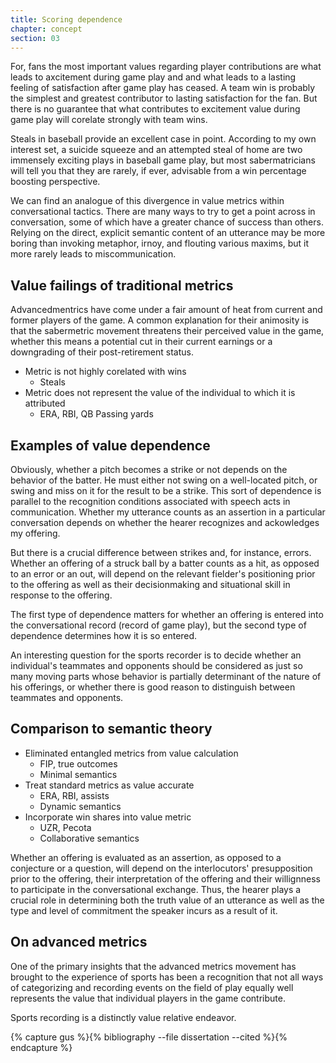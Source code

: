 ```yaml
---
title: Scoring dependence
chapter: concept
section: 03
---
```



For, fans the most important values regarding player contributions are what leads to axcitement during game play and and what leads to a lasting feeling of satisfaction after game play has ceased. A team win is probably the simplest and greatest contributor to lasting satisfaction for the fan. But there is no guarantee that what contributes to excitement value during game play will corelate strongly with team wins.

Steals in baseball provide an excellent case in point. According to my own interest set, a suicide squeeze and an attempted steal of home are two immensely exciting plays in baseball game play, but most sabermatricians will tell you that they are rarely, if ever, advisable from a win percentage boosting perspective.

We can find an analogue of this divergence in value metrics within conversational tactics.  There are many ways to try to get a point across in conversation, some of which have a greater chance of success than others. Relying on the direct, explicit semantic content of an utterance may be more boring than invoking metaphor, irnoy, and flouting various maxims, but it more rarely leads to miscommunication.

## Value failings of traditional metrics

Advancedmentrics have come under a fair amount of heat from current and former players of the game. A common explanation for their animosity is that the sabermetric movement threatens their perceived value in the game, whether this means a potential cut in their current earnings or a downgrading of their post-retirement status.



+ Metric is not highly corelated with wins
    - Steals
+ Metric does not represent the value of the individual to which it is attributed
    - ERA, RBI, QB Passing yards

## Examples of value dependence

Obviously, whether a pitch becomes a strike or not depends on the behavior of the batter. He must either not swing on a well-located pitch, or swing and miss on it for the result to be a strike. This sort of dependence is parallel to the recognition conditions associated with speech acts in communication. Whether my utterance counts as an assertion in a particular conversation depends on whether the hearer recognizes and ackowledges my offering.

But there is a crucial difference between strikes and, for instance, errors. Whether an offering of a struck ball by a batter counts as a hit, as opposed to an error or an out, will depend on the relevant fielder's positioning prior to the offering as well as their decisionmaking and situational skill in response to the offering.

The first type of dependence matters for whether an offering is entered into the conversational record (record of game play), but the second type of dependence determines how it is so entered.

An interesting question for the sports recorder is to decide whether an individual's teammates and opponents should be considered as just so many moving parts whose behavior is partially determinant of the nature of his offerings, or whether there is good reason to distinguish between teammates and opponents.

## Comparison to semantic theory ##

+ Eliminated entangled metrics from value calculation
    - FIP, true outcomes
    - Minimal semantics
+ Treat standard metrics as value accurate
    - ERA, RBI, assists
    - Dynamic semantics
+ Incorporate win shares into value metric
    - UZR, Pecota
    - Collaborative semantics

Whether an offering is evaluated as an assertion, as opposed to a conjecture or a question, will depend on the interlocutors' presupposition prior to the offering, their interpretation of the offering and their willignness to participate in the conversational exchange. Thus, the hearer plays a crucial role in determining both the truth value of an utterance as well as the type and level of commitment the speaker incurs as a result of it.

## On advanced metrics ##

One of the primary insights that the advanced metrics movement has brought to the experience of sports has been a recognition that not all ways of categorizing and recording events on the field of play equally well represents the value that individual players in the game contribute. 

Sports recording is a distinctly value relative endeavor. 

{% capture gus %}{% bibliography --file dissertation --cited %}{% endcapture %}

